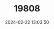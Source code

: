 ---
title: "19808"
category: "Saccostomus campestris"
draft: false
date: 2024-02-22 13:03:50
languages:
  English: ["Pouched Mouse", "Southern African Pouched Mouse"]
---